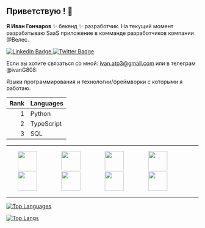 ## Приветствую ! 👋


**Я Иван Гончаров**  ✨ бекенд ✨ разработчик. На текущий момент разрабатываю SaaS приложение в комманде разработчиков компании @Велес.

<div id="badges">
  <a href="https://www.linkedin.com/in/ivan-goncharov-422529243/">
    <img src="https://img.shields.io/badge/LinkedIn-blue?style=for-the-badge&logo=linkedin&logoColor=white" alt="LinkedIn Badge"/>
  </a>
  <a href="https://hh.ru/resume/eeb0fec4ff0ded24490039ed1f73365749456d">
    <img src="https://img.shields.io/badge/Twitter-blue?style=for-the-badge&logo=twitter&logoColor=white" alt="Twitter Badge"/>
  </a>
</div>

Если вы хотите связаться со мной:  ivan.atp3@gmail.com или в телеграм @ivanG808:

Языки программирования и технологии/фреймворки с которыми я работаю.

| Rank | Languages |                
|-----:|-----------|
|     1| Python    |
|     2| TypeScript|
|     3| SQL       |

---

<div>

<img height="50" width="50" hspace="30" src="https://cdn.jsdelivr.net/gh/devicons/devicon@latest/icons/python/python-original-wordmark.svg" />

<img height="50" width="50" hspace="30" src="https://cdn.jsdelivr.net/gh/devicons/devicon@latest/icons/apachekafka/apachekafka-original.svg" />

<img height="50" width="50" hspace="30" src="https://cdn.jsdelivr.net/gh/devicons/devicon@latest/icons/postgresql/postgresql-original.svg" />

<img height="50" width="50" hspace="30" src="https://cdn.jsdelivr.net/gh/devicons/devicon@latest/icons/sqlalchemy/sqlalchemy-original.svg" /> 

<img height="50" width="50" hspace="30" src="https://cdn.jsdelivr.net/gh/devicons/devicon@latest/icons/docker/docker-plain-wordmark.svg" />

<img height="50" width="50" hspace="30" src="https://cdn.jsdelivr.net/gh/devicons/devicon@latest/icons/fastapi/fastapi-original.svg" />

<img height="50" width="50" hspace="30" src="https://cdn.jsdelivr.net/gh/devicons/devicon@latest/icons/nextjs/nextjs-original.svg" />

<img height="50" width="50" hspace="30" src="https://cdn.jsdelivr.net/gh/devicons/devicon@latest/icons/apacheairflow/apacheairflow-original-wordmark.svg" />
  
</div>          

---



[![Top Languages](https://github-readme-stats.vercel.app/api?username=ivanIStereotekk)](https://github.com/anuraghazra/github-readme-stats)


[![Top Langs](https://github-readme-stats.vercel.app/api/top-langs/?username=ivanIStereotekk)](https://github.com/anuraghazra/github-readme-stats)
          
          
          
          

